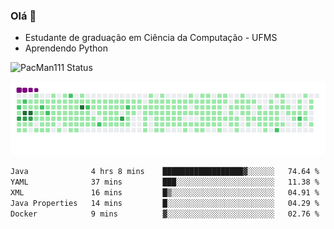 ### Olá 👋

- Estudante de graduação em Ciência da Computação - UFMS
- Aprendendo Python

![PacMan111 Status](https://github-readme-stats.vercel.app/api?username=pacman111&show_icons=true&theme=gruvbox)
<!--[![Top Linguagens](https://github-readme-stats.vercel.app/api/top-langs/?username=pacman111&layout=compact)](https://github.com/anuraghazra/github-readme-stats) 
-->

![snake gif](https://github.com/PacMan111/PacMan111/blob/output/github-contribution-grid-snake.gif)

<!--START_SECTION:waka-->

```txt
Java              4 hrs 8 mins    ██████████████████▓░░░░░░   74.64 %
YAML              37 mins         ███░░░░░░░░░░░░░░░░░░░░░░   11.38 %
XML               16 mins         █▒░░░░░░░░░░░░░░░░░░░░░░░   04.91 %
Java Properties   14 mins         █░░░░░░░░░░░░░░░░░░░░░░░░   04.29 %
Docker            9 mins          ▓░░░░░░░░░░░░░░░░░░░░░░░░   02.76 %
```

<!--END_SECTION:waka-->
